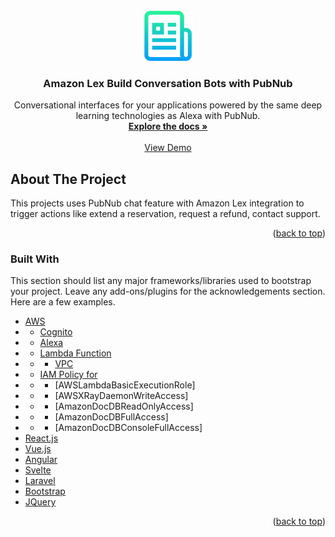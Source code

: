<div id="top"></div>

<!-- PROJECT LOGO -->
<br />
<div align="center">
  <a href="https://www.pubnub.com/integrations/amazon-lex-build-conversation-bots/" target="_blank">
    <img src="images/logo.png" alt="Logo" width="80" height="80">
  </a>

  <h3 align="center">Amazon Lex Build Conversation Bots with PubNub</h3>

  <p align="center">
    Conversational interfaces for your applications powered by the same deep learning technologies as Alexa with PubNub.
    <br />
    <a href="https://www.pubnub.com/integrations/amazon-lex-build-conversation-bots/" target="_blank"><strong>Explore the docs »</strong></a>
    <br />
    <br />
    <a href="https://www.pubnub.com/tour/introduction/" target="_blank">View Demo</a>
  </p>
</div>


<!-- ABOUT THE PROJECT -->
## About The Project

This projects uses PubNub chat feature with Amazon Lex integration to trigger actions like extend a reservation, request a refund, contact support.

<!-- <a href="https://www.pubnub.com/integrations/amazon-lex-build-conversation-bots/" target="_blank">
    <img src="https://images.ctfassets.net/3prze68gbwl1/H3MlwDtAQ8oM2jdz3F8jO/2ab2ef94fd6243a84455d320cf08dfef/react-native-app.gif" alt="Logo" >
</a> -->

<p align="right">(<a href="#top">back to top</a>)</p>



### Built With

This section should list any major frameworks/libraries used to bootstrap your project. Leave any add-ons/plugins for the acknowledgements section. Here are a few examples.

* [AWS]()
* * [Cognito](https://docs.aws.amazon.com/cognito/latest/developerguide/what-is-amazon-cognito.html)
* * [Alexa](https://developer.amazon.com/en-US/docs/alexa/smapi/send-a-message-request-to-a-skill.html)
* * [Lambda Function](https://docs.aws.amazon.com/lambda/latest/dg/welcome.html)
* * * [VPC](https://docs.aws.amazon.com/lambda/latest/dg/configuration-vpc.html)
* * [IAM Policy for](https://aws.amazon.com/iam/)
* * * [AWSLambdaBasicExecutionRole]
* * * [AWSXRayDaemonWriteAccess]
* * * [AmazonDocDBReadOnlyAccess]
* * * [AmazonDocDBFullAccess]
* * * [AmazonDocDBConsoleFullAccess]
* [React.js](https://reactjs.org/)
* [Vue.js](https://vuejs.org/)
* [Angular](https://angular.io/)
* [Svelte](https://svelte.dev/)
* [Laravel](https://laravel.com)
* [Bootstrap](https://getbootstrap.com)
* [JQuery](https://jquery.com)

<p align="right">(<a href="#top">back to top</a>)</p>

